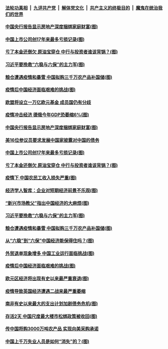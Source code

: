 ####  [法轮功真相](../../../../basic/blob/master/README.md?t=04250431) &nbsp;|&nbsp; [九评共产党](../../../../9ping.md/blob/master/README.md?t=04250431) &nbsp;|&nbsp; [解体党文化](../../../../jtdwh.md/blob/master/README.md?t=04250431)  &nbsp;|&nbsp; [共产主义的终极目的](../../../../gczydzjmd.md/blob/master/README.md?t=04250431) &nbsp;|&nbsp; [魔鬼在统治我们的世界](../../../../mgztzwmdsj.md/blob/master/README.md?t=04250431) 

#### [中国央行报告显示房地产深度捆绑家庭财富(图)](../pages/p5/930961.md?t=04250431) 

#### [中国上市公司创17年来最多亏损记录(图)](../pages/p5/930949.md?t=04250431) 

#### [亏了本金还倒欠 原油宝穿仓 中行与投资者谁该背锅？(图)](../pages/p5/930868.md?t=04250431) 

#### [习近平要挽救“六稳与六保”的主力军(图)](../pages/p5/930829.md?t=04250431) 

#### [粮仓遭遇疫情和暴雪 中国拟购三千万农产品补国储(图)](../pages/p5/930846.md?t=04250431) 

#### [疫情后中国经济面临艰难的挑战(图)](../pages/p5/930865.md?t=04250431) 

#### [欧盟将设立一万亿欧元基金 成员国仍有分歧](../pages/p5/930988.md?t=04250431) 

#### [疫情冲击经济 德俄今年GDP恐萎缩6%(图)](../pages/p5/930969.md?t=04250431) 

#### [中国央行报告显示房地产深度捆绑家庭财富(图)](../pages/p5/930961.md?t=04250431) 

#### [美16位参议员要求发展中国家披露对中国的债务](../pages/p5/930954.md?t=04250431) 

#### [中国上市公司创17年来最多亏损记录(图)](../pages/p5/930949.md?t=04250431) 

#### [亏了本金还倒欠 原油宝穿仓 中行与投资者谁该背锅？(图)](../pages/p5/930868.md?t=04250431) 

#### [疫情下 中国农民工收入损失严重(图)](../pages/p5/930935.md?t=04250431) 

#### [经济学人智库：企业对短期经济前景不乐观(图)](../pages/p5/930934.md?t=04250431) 

#### [“新兴市场教父”指出中国经济的大麻烦(图)](../pages/p5/930850.md?t=04250431) 

#### [习近平要挽救“六稳与六保”的主力军(图)](../pages/p5/930829.md?t=04250431) 

#### [粮仓遭遇疫情和暴雪 中国拟购三千万农产品补国储(图)](../pages/p5/930846.md?t=04250431) 

#### [从“六稳”到“六保”中国经济能保得住吗？(图)](../pages/p5/930870.md?t=04250431) 

#### [外贸退单现象增多 中国工业运行面临挑战(图)](../pages/p5/930866.md?t=04250431) 

#### [疫情后中国经济面临艰难的挑战(图)](../pages/p5/930865.md?t=04250431) 

#### [欧元区经济将出现有史以来最严重衰退(图)](../pages/p5/930844.md?t=04250431) 

#### [疫情导致英国经济遭遇二战来最严重萎缩](../pages/p5/930842.md?t=04250431) 

#### [南非有史以来最大的支出计划加剧债务危机(图)](../pages/p5/930840.md?t=04250431) 

#### [存活2天 中国尺度最大楼市松绑政策被收回(图)](../pages/p5/930826.md?t=04250431) 

#### [传中国将购3000万吨农产品 实现向美采购承诺](../pages/p5/930819.md?t=04250431) 

#### [中国上千万失业人员是如何“消失”的？(图)](../pages/p5/930818.md?t=04250431) 

